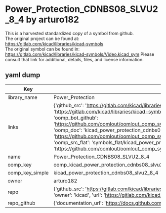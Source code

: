 # Power_Protection_CDNBS08_SLVU2_8_4 by arturo182  
This is a harvested standardized copy of a symbol from github.  
The original project can be found at:  
https://gitlab.com/kicad/libraries/kicad-symbols  
The original symbol can be found in:
https://gitlab.com/kicad/libraries/kicad-symbols/Video.kicad_sym
Please consult that link for additional, details, files, and license information.  
## yaml dump  
| Key | Value |  
| --- | --- |  
| library_name | Power_Protection |  
| links | {'github_src': 'https://gitlab.com/kicad/libraries/kicad-symbols/Video.kicad_sym', 'github_src_repo': 'https://gitlab.com/kicad/libraries/kicad-symbols', 'oomp_bot': 'kicad_power_protection_cdnbs08_slvu2_8_4/working', 'oomp_bot_github': 'https://github.com/oomlout/oomlout_oomp_symbol_bot/tree/main/kicad_power_protection_cdnbs08_slvu2_8_4/working', 'oomp_doc': 'kicad_power_protection_cdnbs08_slvu2_8_4/working', 'oomp_doc_github': 'https://github.com/oomlout/oomlout_oomp_symbol_doc/tree/main/kicad_power_protection_cdnbs08_slvu2_8_4/working', 'oomp_src_flat': 'symbols_flat/kicad_power_protection_cdnbs08_slvu2_8_4/working', 'oomp_src_flat_github': 'https://github.com/oomlout/oomlout_oomp_symbol_src/tree/main/kicad_power_protection_cdnbs08_slvu2_8_4/working'} |  
| name | Power_Protection_CDNBS08_SLVU2_8_4 |  
| oomp_key | oomp_kicad_power_protection_cdnbs08_slvu2_8_4 |  
| oomp_key_simple | kicad_power_protection_cdnbs08_slvu2_8_4 |  
| owner | arturo182 |  
| repo | {'github_src': 'https://gitlab.com/kicad/libraries/kicad-symbols/Video.kicad_sym', 'name': 'libraries/kicad-symbols', 'owner': 'kicad', 'url': 'https://gitlab.com/kicad/libraries/kicad-symbols'} |  
| repo_github | {'documentation_url': 'https://docs.github.com/rest/repos/repos#get-a-repository', 'message': 'Not Found'} |  

